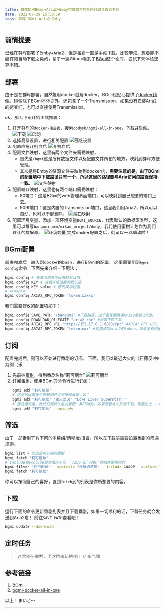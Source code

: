 ```yaml
---
title: 群晖使用BGmi+Aria2+Emby完成蜜柑的番剧订阅与自动下载
date: 2022-07-29 15:58:59
tags: 群晖 BGmi Aria2 Emby
---
```

## 前情提要
已经在群晖部署了Emby+Aria2，但是番剧一直是手动下载，比较麻烦。想着能不能订阅自动下载之类的，翻了一遍Github看到了[BGmi](https://github.com/BGmi/BGmi)这个仓库，尝试下来体验还算不错。

## 部署
由于是在群晖部署，自然能用docker就用docker，BGmi也贴心提供了[docker镜像](https://github.com/BGmi/bgmi-docker-all-in-one)。镜像除了BGmi本体之外，还包含了一个Transmission，如果没有安装Aria2的姥爷们，也可以直接使用Transmission。 

ok，那么下面开始正式部署：
1. 打开群晖的```docker-注册表```，搜索```codysk/bgmi-all-in-one```，下载并启动。
  ![下载](/images/posts/20220729162316.jpg)
  ![启动](/images/posts/20220729162521.jpg)
2. 选择高级设置，进行相关配置
   ![高级设置](../images/posts/20220729162719.jpg)
3. 配置应用开机自启
     ![开机自启](../images/posts/20220729162810.jpg)
4. 配置文件映射，这里有两个文件夹需要映射，
   - 首先是```/bgmi```这是所有数据文件以及配置文件所在的地方，映射到群晖方便管理。
   - 其次是将Emby的资源文件夹映射到docker内，**需要注意的是，由于BGmi的配置项中下载路径只有一个，所以这里的路径要与Aria访问的路径保持一致。**
   ![文件映射](../images/posts/20220729163000.jpg)
5. 配置端口映射，这里也有两个端口需要映射：
   - 80端口：这是BGmi的web管理界面端口，可以映射到自己想要的端口上去。
   - 9091端口：这是内置的Transmission端口，这里我们用Aria2，所以可以自动，也可以干脆删除。
   ![端口映射](../images/posts/20220729163107.jpg)
6. 配置环境变量，添加一项环境变量```BGMI_SOURCE```，代表默认的数据源类型，这里可以填写```bangumi_moe/mikan_project/dmhy```，我们使用蜜柑计划作为我们默认的数据源。
   ![环境变量](../images/posts/20220729163204.jpg)
完成docker配置之后，就可以一路启动啦！

## BGmi配置
部署完成后，进入到docker的bash，进行BGmi的配置。
这里需要用到```bgmi config```命令，下面先来介绍一下用法：
```bash
bgmi config # 查看当前各项设置的默认值.
bgmi config KEY # 查看某项设置的默认值
bgmi config KEY value # 修改某项设置
# example:
bgmi config ARIA2_RPC_TOKEN 'token:xxxxx'
```
我们需要修改的配置项如下：
```bash
bgmi config SAVE_PATH "/bangumi" #下载路径，这个路径要确保Aria2能够访问到
bgmi config DOWNLOAD_DELEGATE "aria2-rpc" #设置下载工具
bgmi config ARIA2_RPC_URL "http://172.17.0.1:6800/rpc" #ARIA2 RPC URL，这里由于我们使用的是docker，所以填写宿主机ip 172.17.0.1，具体可以根据情况更改
bgmi config ARIA2_RPC_TOKEN "token:xxx" #这里填写Aria2的token，如果没有则留空，或者不做修改 
```

## 订阅
配置完成后，则可以开始进行番剧的订阅。 下面，我们以最近大火的《石蒜反冲》为例（乐
1. 先前往[蜜柑](https://mikanani.me)，得到番剧名称“莉可丽丝”
   ![莉可丽丝](../images/posts/20220729173029.jpg)
2. 订阅番剧，使用BGmi的命令行进行订阅：
   ```bash
   bgmi add "莉可丽丝" 
   # 这里可以跟多个参数同时订阅多部番剧，如：
   bgmi add "莉可丽丝" "鬼灭之刃" "Love Live! Superstar!!"
   # 要注意的是，此处订阅默认是从最新一集开始的，如果想要从头开始下载，需要加上 --episode 0
   bgmi add "莉可丽丝" --episode
   ```

## 筛选
由于一部番剧下有不同的字幕组/清晰度/语言，所以在下载前需要设置番剧的筛选规则。
```bash
bgmi list # 列出目前订阅的番剧
bgmi fetch "莉可丽丝"
# include和exclude会忽略大小写。`720p`和`720P`的效果是相同的
bgmi filter "莉可丽丝" --subtitle "喵萌奶茶屋" --include 1080P --exclude "繁体"
bgmi fetch "莉可丽丝"
```
你可以按照自己的喜好，直到```fetch```到的列表是你所想要的内容。

## 下载
运行下面的命令更新番剧列表并且下载番剧，如果一切顺利的话，下载任务就会发送到Aria2啦！ 前往```SAVE_PATH```查看吧！
```bash
bgmi update --download
```

## 定时任务
> 这里还在探索，下次再来访问吧！ // 空气墙


## 参考链接
1. [BGmi](https://github.com/BGmi/BGmi)
2. [bgmi-docker-all-in-one](https://github.com/BGmi/bgmi-docker-all-in-one)


以上！まいど～

---



